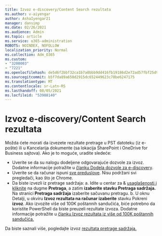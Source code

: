 ```yaml
---
title: Izvoz e-discovery/Content Search rezultata
ms.author: v-aiyengar
author: AshaIyengar21
manager: dansimp
ms.date: 02/26/2021
ms.audience: Admin
ms.topic: article
ms.service: o365-administration
ROBOTS: NOINDEX, NOFOLLOW
localization_priority: Normal
ms.collection: Adm_O365
ms.custom:
- "3200003"
- "7221"
ms.openlocfilehash: de5d6f2bbf32ca1b7a0bbb9dd416fb19186d2e72ad57fbf25d9b55bd733fdc21
ms.sourcegitcommit: b5f7da89a650d2915dc652449623c78be6247175
ms.translationtype: MT
ms.contentlocale: sr-Latn-RS
ms.lasthandoff: 08/05/2021
ms.locfileid: "53988140"
---
```

# <a name="export-ediscoverycontent-search-results"></a>Izvoz e-discovery/Content Search rezultata

Možda ćete morati da izvezete rezultate pretrage u PST datoteku (iz e-pošte) ili u Kancelarija dokumente (sa lokacija SharePoint i OneDrive for Business sajtova). Ako je to moguće, uradite sledeće:

- Uverite se da su nalogu dodeljene odgovarajuće dozvole za izvoz. Dodatne informacije potražite u [članku Dodela dozvole za e-discovery](https://go.microsoft.com/fwlink/?linkid=2102406).
- Uverite se da računar ispuni [sve preduslove](https://docs.microsoft.com/office365/securitycompliance/export-search-results#before-you-begin). Nisu podržani svi pregledači, kao što je Chrome.
- Da biste izvezli iz pretrage sadržaja: a. Idite u centar za & [usaglašenosti i kliknite](https://protection.office.com/contentsearch) na dugme **Pretraga**, a zatim **izaberite stavku Pretraga sadržaja.** Na stranici **Pretraga sadržaja** izaberite sačuvanu pretragu.
    b. U oknu Detalji, u okviru **Izvoz rezultata na računar izaberite** stavku Pokreni **izvoz**. Ako izvozite više od 100K poštannih sandučića, biće potrebno da koristite PowerShell da biste preuzeli rezultate izvoza. Dodatne informacije potražite u [članku Izvoz rezultata iz više od 100K poštannih sandučića.](https://go.microsoft.com/fwlink/?linkid=2143861)

Da biste saznali više, pogledajte izvoz [rezultata pretrage sadržaja.](https://go.microsoft.com/fwlink/?linkid=2102118)